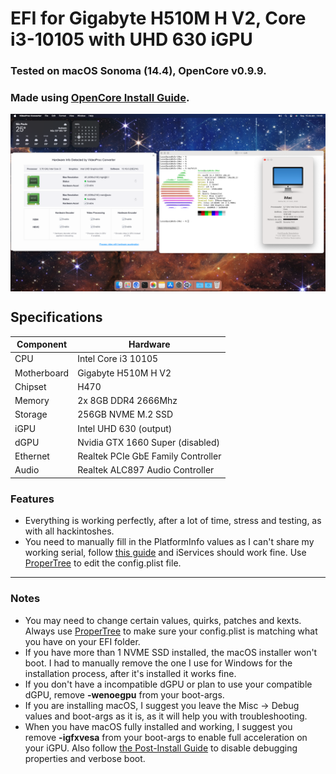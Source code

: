 # EFI for Gigabyte H510M H V2, Core i3-10105 with UHD 630 iGPU
### Tested on macOS Sonoma (14.4), OpenCore v0.9.9.

### Made using [OpenCore Install Guide](https://dortania.github.io/OpenCore-Install-Guide/).

<img align=center src="print.png" alt="macOS desktop">

## Specifications
|Component|Hardware|
|-|-|
|CPU|Intel Core i3 10105|
|Motherboard|Gigabyte H510M H V2|
|Chipset|H470|
|Memory|2x 8GB DDR4 2666Mhz|
|Storage|256GB NVME M.2 SSD|
|iGPU|Intel UHD 630 (output)|
|dGPU|Nvidia GTX 1660 Super (disabled)|
|Ethernet|Realtek PCIe GbE Family Controller|
|Audio|Realtek ALC897 Audio Controller|

### Features
- Everything is working perfectly, after a lot of time, stress and testing, as with all hackintoshes.
- You need to manually fill in the PlatformInfo values as I can't share my working serial, follow [this guide](https://dortania.github.io/OpenCore-Install-Guide/config.plist/comet-lake.html#platforminfo) and iServices should work fine. Use [ProperTree](https://github.com/corpnewt/ProperTree) to edit the config.plist file.

---

### Notes
- You may need to change certain values, quirks, patches and kexts. Always use [ProperTree](https://github.com/corpnewt/ProperTree) to make sure your config.plist is matching what you have on your EFI folder.
- If you have more than 1 NVME SSD installed, the macOS installer won't boot. I had to manually remove the one I use for Windows for the installation process, after it's installed it works fine.
- If you don't have a incompatible dGPU or plan to use your compatible dGPU, remove **-wenoegpu** from your boot-args.
- If you are installing macOS, I suggest you leave the Misc -> Debug values and boot-args as it is, as it will help you with troubleshooting.
- When you have macOS fully installed and working, I suggest you remove **-igfxvesa** from your boot-args to enable full acceleration on your iGPU. Also follow [the Post-Install Guide](https://dortania.github.io/OpenCore-Post-Install/cosmetic/verbose.html#macos-decluttering) to disable debugging properties and verbose boot.
